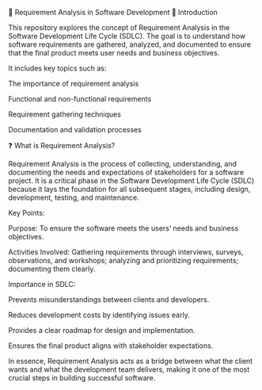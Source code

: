📘 Requirement Analysis in Software Development
🧩 Introduction

This repository explores the concept of Requirement Analysis in the Software Development Life Cycle (SDLC).
The goal is to understand how software requirements are gathered, analyzed, and documented to ensure that the final product meets user needs and business objectives.

It includes key topics such as:

The importance of requirement analysis

Functional and non-functional requirements

Requirement gathering techniques

Documentation and validation processes

❓ What is Requirement Analysis?

Requirement Analysis is the process of collecting, understanding, and documenting the needs and expectations of stakeholders for a software project. It is a critical phase in the Software Development Life Cycle (SDLC) because it lays the foundation for all subsequent stages, including design, development, testing, and maintenance.

Key Points:

Purpose: To ensure the software meets the users’ needs and business objectives.

Activities Involved: Gathering requirements through interviews, surveys, observations, and workshops; analyzing and prioritizing requirements; documenting them clearly.

Importance in SDLC:

Prevents misunderstandings between clients and developers.

Reduces development costs by identifying issues early.

Provides a clear roadmap for design and implementation.

Ensures the final product aligns with stakeholder expectations.

In essence, Requirement Analysis acts as a bridge between what the client wants and what the development team delivers, making it one of the most crucial steps in building successful software.
